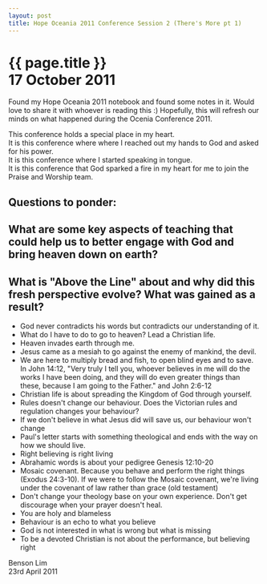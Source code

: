 ```yaml
---
layout: post
title: Hope Oceania 2011 Conference Session 2 (There's More pt 1)
---
```

<div class="main">
<div class="bluebox">
  <h1>
    {{ page.title }}
    <br/>
    17 October 2011
  </h1>
  <p>
    Found my Hope Oceania 2011 notebook and found some notes in it. Would love to share it with whoever is reading this :)
    Hopefully, this will refresh our minds on what happened during the Ocenia Conference 2011.
  </p>
  <p>
    This conference holds a special place in my heart.<br/>
    It is this conference where where I reached out my hands to God and asked for his power.<br/>
    It is this conference where I started speaking in tongue.<br/>
    It is this conference that God sparked a fire in my heart for me to join the Praise and Worship team.
  </p>
</div>

<div class="bluebox">
  <h2>
    Questions to ponder:
  </h2>
  <h2>
    What are some key aspects of teaching that could help us to better engage with God and bring heaven down on earth?
  </h2>
  <h2>
    What is "Above the Line" about and why did this fresh perspective evolve? What was gained as a result?
  </h2>
  <ul>
    <li>God never contradicts his words but contradicts our understanding of it.</li>
    <li>What do I have to do to go to heaven? Lead a Christian life.</li>
    <li>Heaven invades earth through me.</li>
    <li>Jesus came as a mesiah to go against the enemy of mankind, the devil.</li>
    <li>We are here to multiply bread and fish, to open blind eyes and to save. In John 14:12, "Very truly I tell you, whoever believes in me will do the works I have been doing, and they will do even greater things than these, because I am going to the Father." and John 2:6-12</li>
    <li>Christian life is about spreading the Kingdom of God through yourself.</li>
    <li>Rules doesn't change our behaviour. Does the Victorian rules and regulation changes your behaviour?</li>
    <li>If we don't believe in what Jesus did will save us, our behaviour won't change</li>
    <li>Paul's letter starts with something theological and ends with the way on how we should live.</li>
    <li>Right believing is right living</li>
    <li>Abrahamic words is about your pedigree Genesis 12:10-20</li>
    <li>Mosaic covenant. Because you behave and perform the right things (Exodus 24:3-10). If we were to follow the Mosaic covenant, we're living under the covenant of law rather than grace (old testament)</li>
    <li>Don't change your theology base on your own experience. Don't get discourage when your prayer doesn't heal.</li>
    <li>You are holy and blameless</li>
    <li>Behaviour is an echo to what you believe</li>
    <li>God is not interested in what is wrong but what is missing</li>
    <li>To be a devoted Christian is not about the performance, but believing right</li>
  </ul>
</div>

<div class="testimonial">
  <div class="footer">Benson Lim</div>
  <div class="footer">23rd April 2011</div>
</div>
<p>&nbsp;</p>
<p>&nbsp;</p>